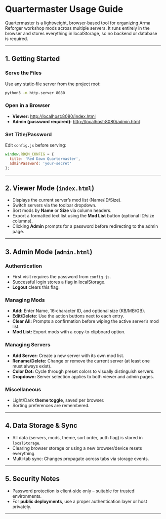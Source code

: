# Quartermaster Usage Guide

Quartermaster is a lightweight, browser‑based tool for organizing Arma Reforger workshop mods across multiple servers. It runs entirely in the browser and stores everything in localStorage, so no backend or database is required.

---

## 1. Getting Started

### Serve the Files

Use any static‑file server from the project root:

```bash
python3 -m http.server 8080
```

### Open in a Browser

* **Viewer:** [http://localhost:8080/index.html](http://localhost:8080/index.html)
* **Admin (password required):** [http://localhost:8080/admin.html](http://localhost:8080/admin.html)

### Set Title/Password

Edit `config.js` before serving:

```javascript
window.RDQM_CONFIG = {
  title: 'Red Dawn Quartermaster',
  adminPassword: 'your-secret'
};
```

---

## 2. Viewer Mode (`index.html`)

* Displays the current server’s mod list (Name/ID/Size).
* Switch servers via the toolbar dropdown.
* Sort mods by **Name** or **Size** via column headers.
* Export a formatted text list using the **Mod List** button (optional ID/size columns).
* Clicking **Admin** prompts for a password before redirecting to the admin page.

---

## 3. Admin Mode (`admin.html`)

### Authentication

* First visit requires the password from `config.js`.
* Successful login stores a flag in localStorage.
* **Logout** clears this flag.

### Managing Mods

* **Add:** Enter Name, 16‑character ID, and optional size (KB/MB/GB).
* **Edit/Delete:** Use the action buttons next to each entry.
* **Clear All:** Prompts a confirmation before wiping the active server’s mod list.
* **Mod List:** Export mods with a copy‑to‑clipboard option.

### Managing Servers

* **Add Server:** Create a new server with its own mod list.
* **Rename/Delete:** Change or remove the current server (at least one must always exist).
* **Color Dot:** Cycle through preset colors to visually distinguish servers.
* **Dropdown:** Server selection applies to both viewer and admin pages.

### Miscellaneous

* Light/Dark **theme toggle**, saved per browser.
* Sorting preferences are remembered.

---

## 4. Data Storage & Sync

* All data (servers, mods, theme, sort order, auth flag) is stored in `localStorage`.
* Clearing browser storage or using a new browser/device resets everything.
* Multi‑tab sync: Changes propagate across tabs via storage events.

---

## 5. Security Notes

* Password protection is client‑side only – suitable for trusted environments.
* For **public deployments**, use a proper authentication layer or host privately.

---